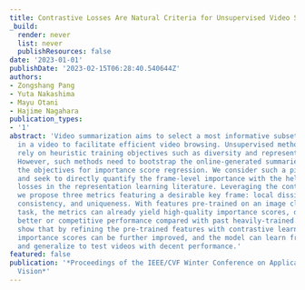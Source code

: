 ```yaml
---
title: Contrastive Losses Are Natural Criteria for Unsupervised Video Summarization
_build:
  render: never
  list: never
  publishResources: false
date: '2023-01-01'
publishDate: '2023-02-15T06:28:40.540644Z'
authors:
- Zongshang Pang
- Yuta Nakashima
- Mayu Otani
- Hajime Nagahara
publication_types:
- '1'
abstract: 'Video summarization aims to select a most informative subset of frames
  in a video to facilitate efficient video browsing. Unsupervised methods usually
  rely on heuristic training objectives such as diversity and representativeness.
  However, such methods need to bootstrap the online-generated summaries to compute
  the objectives for importance score regression. We consider such a pipeline inefficient
  and seek to directly quantify the frame-level importance with the help of contrastive
  losses in the representation learning literature. Leveraging the contrastive losses,
  we propose three metrics featuring a desirable key frame: local dissimilarity, global
  consistency, and uniqueness. With features pre-trained on an image classification
  task, the metrics can already yield high-quality importance scores, demonstrating
  better or competitive performance compared with past heavily-trained methods. We
  show that by refining the pre-trained features with contrastive learning, the frame-level
  importance scores can be further improved, and the model can learn from random videos
  and generalize to test videos with decent performance.'
featured: false
publication: '*Proceedings of the IEEE/CVF Winter Conference on Applications of Computer
  Vision*'
---
```


